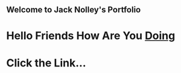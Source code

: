 ## Welcome to Jack Nolley's Portfolio


# Hello Friends How Are You [Doing](https://www.youtube.com/watch?v=dQw4w9WgXcQ) 

# Click the Link...















